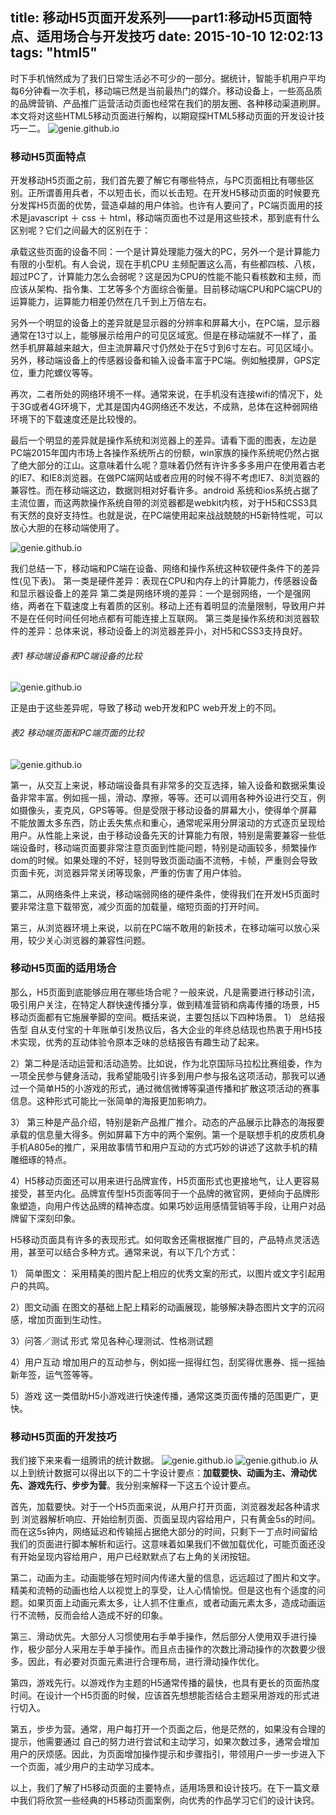 title: 移动H5页面开发系列——part1:移动H5页面特点、适用场合与开发技巧
date: 2015-10-10 12:02:13
tags: "html5"
---
时下手机悄然成为了我们日常生活必不可少的一部分。据统计，智能手机用户平均每6分钟看一次手机，移动端已然是当前最热门的媒介。移动设备上，一些高品质的品牌营销、产品推广运营活动页面也经常在我们的朋友圈、各种移动渠道刷屏。本文将对这些HTML5移动页面进行解构，以期窥探HTML5移动页面的开发设计技巧一二。
![genie.github.io](/assets/57.png)
<!--more--> 

### 移动H5页面特点
开发移动H5页面之前，我们首先要了解它有哪些特点，与PC页面相比有哪些区别。正所谓善用兵者，不以短击长，而以长击短。在开发H5移动页面的时候要充分发挥H5页面的优势，营造卓越的用户体验。也许有人要问了，PC端页面用的技术是javascript ＋ css ＋ html，移动端页面也不过是用这些技术，那到底有什么区别呢？它们之间最大的区别在于：

承载这些页面的设备不同：一个是计算处理能力强大的PC，另外一个是计算能力有限的小型机。有人会说，现在手机CPU 主频配置这么高，有些都四核、八核，超过PC了，计算能力怎么会弱呢？这是因为CPU的性能不能只看核数和主频，而应该从架构、指令集、工艺等多个方面综合衡量。目前移动端CPU和PC端CPU的运算能力，运算能力相差仍然在几千到上万倍左右。

另外一个明显的设备上的差异就是显示器的分辨率和屏幕大小，在PC端，显示器通常在13寸以上，能够展示给用户的可见区域宽。但是在移动端就不一样了，虽然手机屏幕越来越大，但主流屏幕尺寸仍然处于在5寸到6寸左右。可见区域小。另外，移动端设备上的传感器设备和输入设备丰富于PC端。例如触摸屏，GPS定位，重力陀螺仪等等。

再次，二者所处的网络环境不一样。通常来说，在手机没有连接wifi的情况下，处于3G或者4G环境下，尤其是国内4G网络还不发达，不成熟，总体在这种弱网络环境下的下载速度还是比较慢的。

最后一个明显的差异就是操作系统和浏览器上的差异。请看下面的图表，左边是PC端2015年国内市场上各操作系统所占的份额，win家族的操作系统呢仍然占据了绝大部分的江山。这意味着什么呢？意味着仍然有许许多多多用户在使用着古老的IE7、和IE8浏览器。在做PC端网站或者应用的时候不得不考虑IE7、8浏览器的兼容性。而在移动端这边，数据则相对好看许多。android 系统和ios系统占据了主流位置，而这两款操作系统自带的浏览器都是webkit内核，对于H5和CSS3具有天然的良好支持性。也就是说，在PC端使用起来战战兢兢的H5新特性呢，可以放心大胆的在移动端使用了。

![genie.github.io](/assets/52.png)

我们总结一下，移动端和PC端在设备、网络和操作系统这种软硬件条件下的差异性(见下表)。
第一类是硬件差异：表现在CPU和内存上的计算能力，传感器设备和显示器设备上的差异
第二类是网络环境的差异：一个是弱网络，一个是强网络，两者在下载速度上有着质的区别。移动上还有着明显的流量限制，导致用户并不是在任何时间任何地点都有可能连接上互联网。
第三类是操作系统和浏览器软件的差异：总体来说，移动设备上的浏览器差异小，对H5和CSS3支持良好。

###### 表1  移动端设备和PC端设备的比较
![genie.github.io](/assets/53.png)

正是由于这些差异呢，导致了移动 web开发和PC web开发上的不同。

###### 表2  移动端页面和PC端页面的比较
![genie.github.io](/assets/54.png)

第一，从交互上来说，移动端设备具有非常多的交互选择，输入设备和数据采集设备非常丰富。例如摇一摇，滑动、摩擦，等等。还可以调用各种外设进行交互，例如摄像头，麦克风，GPS等等。但是受限于移动设备的屏幕大小，使得单个屏幕不能放置太多东西，防止丢失焦点和重心，通常呢采用分屏滚动的方式逐页呈现给用户。从性能上来说，由于移动设备先天的计算能力有限，特别是需要兼容一些低端设备时，移动端页面要非常注意页面到性能问题，特别是动画较多，频繁操作dom的时候。如果处理的不好，轻则导致页面动画不流畅，卡帧，严重则会导致页面卡死，浏览器异常关闭等现象，严重的伤害了用户体验。

第二，从网络条件上来说，移动端弱网络的硬件条件，使得我们在开发H5页面时要非常注意下载带宽，减少页面的加载量，缩短页面的打开时间。

第三，从浏览器环境上来说，以前在PC端不敢用的新技术，在移动端可以放心采用，较少关心浏览器的兼容性问题。


### 移动H5页面的适用场合
那么，H5页面到底能够应用在哪些场合呢？一般来说，凡是需要进行移动引流，吸引用户关注，在特定人群快速传播分享，做到精准营销和病毒传播的场景，H5移动页面都有它施展拳脚的空间。概括来说，主要包括以下四种场景。
1） 总结报告型
自从支付宝的十年账单引发热议后，各大企业的年终总结现也热衷于用H5技术实现，优秀的互动体验令原本乏味的总结报告有趣生动了起来。

2）第二种是活动运营和活动造势。比如说，作为北京国际马拉松比赛组委，作为一项全民参与健身活动，我希望能吸引许多到用户参与报名这项活动，那我可以通过一个简单H5的小游戏的形式，通过微信微博等渠道传播和扩散这项活动的赛事信息。这种形式可能比一张简单的海报更加影响力。

3） 第三种是产品介绍，特别是新产品推广推介。动态的产品展示比静态的海报要承载的信息量大得多。例如屏幕下方中的两个案例。第一个是联想手机的皮质机身手机A805e的推广，采用故事情节和用户互动的方式巧妙的讲述了这款手机的精雕细琢的特点。

4）H5移动页面还可以用来进行品牌宣传，H5页面形式也更接地气，让人更容易接受，甚至内化。品牌宣传型H5页面等同于一个品牌的微官网，更倾向于品牌形象塑造，向用户传达品牌的精神态度。如果巧妙运用感情营销等手段，让用户对品牌留下深刻印象。

H5移动页面具有许多的表现形式。如何取舍还需根据推广目的，产品特点灵活选用，甚至可以结合多种方式。通常来说，有以下几个方式：

1） 简单图文：
采用精美的图片配上相应的优秀文案的形式，以图片或文字引起用户的共鸣。

2）图文动画
在图文的基础上配上精彩的动画展现，能够解决静态图片文字的沉闷感，增加页面到生动性。

3）问答／测试 形式
常见各种心理测试、性格测试题

4）用户互动
增加用户的互动参与，例如摇一摇得红包，刮奖得优惠券、摇一摇抽新年签，运气签等等。

5）游戏
这一类借助H5小游戏进行快速传播，通常这类页面传播的范围更广，更快。


### 移动H5页面的开发技巧
我们接下来来看一组腾讯的统计数据。
![genie.github.io](/assets/55.png)
![genie.github.io](/assets/56.png)
从以上到统计数据可以得出以下的二十字设计要点：**加载要快、动画为主、滑动优先、游戏先行、步步为营**。我分别来解释一下这五个设计要点。

首先，加载要快。对于一个H5页面来说，从用户打开页面，浏览器发起各种请求 到 浏览器解析响应、开始绘制页面、页面呈现内容给用户，只有黄金5s的时间。而在这5s钟内，网络延迟和传输摇占据绝大部分的时间，只剩下一丁点时间留给我们的页面进行脚本解析和运行。这意味着如果我们不做加载优化，可能页面还没有开始呈现内容给用户，用户已经默默点了右上角的关闭按钮。

第二，动画为主。动画能够在短时间内传递大量的信息，远远超过了图片和文字。精美和流畅的动画也给人以视觉上的享受，让人心情愉悦。但是这也有个适度的问题。如果页面上动画元素太多，让人抓不住重点，或者动画元素太多，造成动画运行不流畅，反而会给人造成不好的印象。

第三、滑动优先。大部分人习惯使用右手单手操作，然后部分人使用双手进行操作，极少部分人采用左手单手操作。而且点击操作的次数比滑动操作的次数要少很多。因此，有必要对页面元素进行合理布局，进行滑动操作优化。

第四，游戏先行。以游戏作为主题的H5通常传播的最快，也具有更长的页面热度时间。在设计一个H5页面的时候，应该首先想想能否结合主题采用游戏的形式进行切入。

第五，步步为营。通常，用户每打开一个页面之后，他是茫然的，如果没有合理的提示，他需要通过 自己的努力进行尝试和主动学习，如果次数过多，通常会增加用户的厌烦感。因此，为页面增加操作提示和步骤指引，带领用户一步一步进入下一个页面，减少用户的主动学习成本。

以上，我们了解了H5移动页面的主要特点，适用场景和设计技巧。在下一篇文章中我们将欣赏一些经典的H5移动页面案例，向优秀的作品学习它们的设计诀窍。







